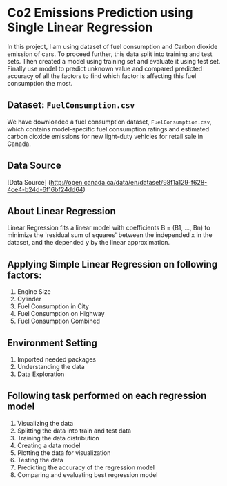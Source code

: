 # Co2 Emissions Prediction using Single Linear Regression

In this project, I am using dataset of fuel consumption and Carbon dioxide emission of cars. To proceed further, this data split into training and test sets. Then created a model using training set and evaluate it using test set. Finally use model to predict unknown value and compared predicted accuracy of all the factors to find which factor is affecting this fuel consumption the most.

## Dataset: ```FuelConsumption.csv```
We have downloaded a fuel consumption dataset, ```FuelConsumption.csv```, which contains model-specific fuel consumption ratings and estimated carbon dioxide emissions for new light-duty vehicles for retail sale in Canada.

## Data Source
[Data Source] (http://open.canada.ca/data/en/dataset/98f1a129-f628-4ce4-b24d-6f16bf24dd64)

## About Linear Regression
Linear Regression fits a linear model with coefficients B = (B1, ..., Bn) to minimize the 'residual sum of squares' between the independed x in the dataset, and the depended y by the linear approximation.

## Applying Simple Linear Regression on following factors:
1. Engine Size
2. Cylinder
3. Fuel Consumption in City
4. Fuel Consumption on Highway
5. Fuel Consumption Combined

## Environment Setting

1. Imported needed packages
2. Understanding the data
3. Data Exploration

## Following task performed on each regression model

1. Visualizing the data
2. Splitting the data into train and test data
3. Training the data distribution
4. Creating a data model
5. Plotting the data for visualization
6. Testing the data
7. Predicting the accuracy of the regression model
8. Comparing and evaluating best regression model
